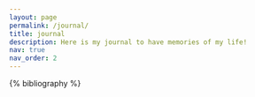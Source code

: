```yaml
---
layout: page
permalink: /journal/
title: journal
description: Here is my journal to have memories of my life!
nav: true 
nav_order: 2
---
```


<!-- _pages/publications.md -->
<div class="publications">

{% bibliography %}

</div> 